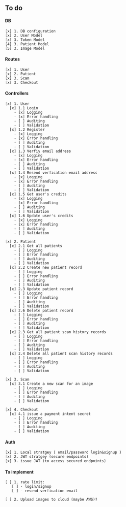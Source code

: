 ## To do

#### DB

    [x] 1. DB configuration
    [x] 2. User Model
    [x] 3. Token Model
    [4] 3. Patient Model
    [5] 3. Image Model

#### Routes

    [x] 1. User
    [x] 2. Patient
    [x] 3. Scan
    [x] 3. Checkout

#### Controllers

    [x] 1. User
      [x] 1.1 Login
        - [x] Logging
        - [x] Error handling
        - [ ] Auditing
        - [ ] Validation
      [x] 1.2 Register
        - [x] Logging
        - [x] Error handling
        - [ ] Auditing
        - [ ] Validation
      [x] 1.3 Verfiy email address
        - [x] Logging
        - [x] Error handling
        - [ ] Auditing
        - [ ] Validation
      [x] 1.4 Resend verfication email address
        - [x] Logging
        - [x] Error handling
        - [ ] Auditing
        - [ ] Validation
      [x] 1.5 Get user's credits
        - [x] Logging
        - [x] Error handling
        - [ ] Auditing
        - [ ] Validation
      [x] 1.6 Update user's credits
        - [x] Logging
        - [x] Error handling
        - [ ] Auditing
        - [ ] Validation

    [x] 2. Patient
      [x] 2.1 Get all patients
        - [ ] Logging
        - [ ] Error handling
        - [ ] Auditing
        - [ ] Validation
      [x] 2.2 Create new patient record
        - [ ] Logging
        - [ ] Error handling
        - [ ] Auditing
        - [ ] Validation
      [x] 2.3 Update patient record
        - [ ] Logging
        - [ ] Error handling
        - [ ] Auditing
        - [ ] Validation
      [x] 2.6 Delete patient record
        - [ ] Logging
        - [ ] Error handling
        - [ ] Auditing
        - [ ] Validation
      [x] 2.3 Get all patient scan history records
        - [ ] Logging
        - [ ] Error handling
        - [ ] Auditing
        - [ ] Validation
      [x] 2.4 Delete all patient scan history records
        - [ ] Logging
        - [ ] Error handling
        - [ ] Auditing
        - [ ] Validation

    [x] 3. Scan
      [x] 3.1 Create a new scan for an image
        - [ ] Logging
        - [ ] Error handling
        - [ ] Auditing
        - [ ] Validation

    [x] 4. Checkout
      [x] 4.1 issue a payment intent secret
        - [ ] Logging
        - [ ] Error handling
        - [ ] Auditing
        - [ ] Validation

#### Auth

    [x] 1. Local stratgey ( email/password login&signup )
    [x] 2. JWT stratgey (secure endpoints)
    [x] 3. issue JWT (to access secured endpoints)

#### To implement

    [ ] 1. rate limit:
       [ ] - login/signup
       [ ] - resend verfication email

    [ ] 2. Upload images to cloud (maybe AWS)?
